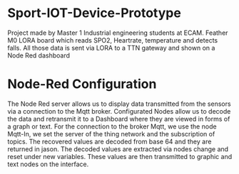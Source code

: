 # Sport-IOT-Device-Prototype
Project made by Master 1 Industrial engineering students at ECAM. Feather M0 LORA board which reads SPO2, Heartrate, temperature and detects falls. All those data is sent via LORA to a TTN gateway and shown on a Node Red dashboard



# Node-Red Configuration 
The Node Red server allows us to display data transmitted from the sensors via a connection to the Mqtt broker. Configurated Nodes allow us to decode the data and retransmit it to a Dashboard where they are viewed in forms of a graph or text.
For the connection to the broker Mqtt, we use the node Mqtt-In, we set the server of the thing network and the subscription of topics. The recovered values are decoded from base 64 and they are returned in jason. The decoded values are extracted via nodes change and reset under new variables. These values are then transmitted to graphic and text nodes on the interface.  
